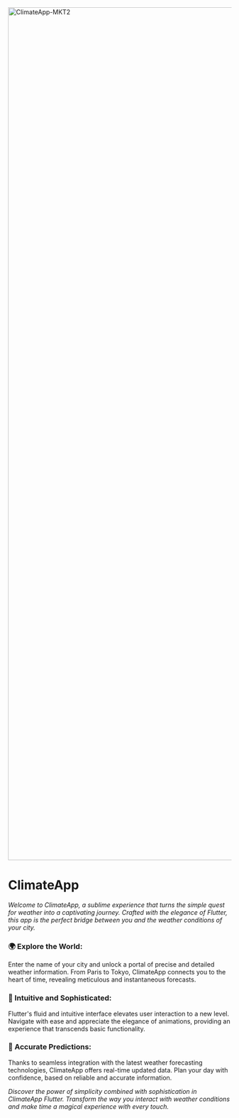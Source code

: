 <img width="1920" alt="ClimateApp-MKT2" src="https://github.com/duds0/Climate-App/assets/121513090/86aa82e1-d7f3-4fdf-98a4-a0a677eefb60">

# ClimateApp

*Welcome to ClimateApp, a sublime experience that turns the simple quest for weather into a captivating journey. Crafted with the elegance of Flutter, this app is the perfect bridge between you and the weather conditions of your city.*

### 🌍 Explore the World:
Enter the name of your city and unlock a portal of precise and detailed weather information. From Paris to Tokyo, ClimateApp connects you to the heart of time, revealing meticulous and instantaneous forecasts.

### 📱 Intuitive and Sophisticated:
Flutter's fluid and intuitive interface elevates user interaction to a new level. Navigate with ease and appreciate the elegance of animations, providing an experience that transcends basic functionality.

### 🔮 Accurate Predictions:
Thanks to seamless integration with the latest weather forecasting technologies, ClimateApp offers real-time updated data. Plan your day with confidence, based on reliable and accurate information.

*Discover the power of simplicity combined with sophistication in ClimateApp Flutter. Transform the way you interact with weather conditions and make time a magical experience with every touch.*
#
